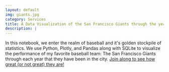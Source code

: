 ```yaml
---
layout: default
img: giants.jpg
category: Services
title: A Data Visualization of the San Francisco Giants through the years
description: |
---
```

In this notebook, we enter the realm of baseball and it's golden stockpile of statistics. We use Python, Plotly, and Pandas along with SQLite to visualize the performance of my favorite baseball team: The San Francisco Giants through each year that they have been in the city. [Join along to see how great (or not great) they are!](http://nbviewer.jupyter.org/github/robinphetsa/data-projects/blob/master/Projects/Baseball/SF%20Giants%20Visual%20through%20the%20Ages.ipynb)
